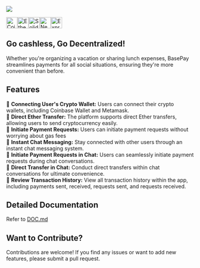 [![](https://github.com/devacadian/BasePay/blob/main/public/assets/Basepay_White%20BG_Full%20Logo-01.png)](https://basepay.app)

<div style="display: flex; align-items: center;">
    <img src="https://a11ybadges.com/badge?logo=coinbase" alt="Coinbase Badge" height="30">
    <img src="https://img.shields.io/badge/Ethereum-3C3C3D?logo=ethereum&logoColor=fff&style=for-the-badge" alt="Ethereum Badge" height="30">
    <img src="https://img.shields.io/badge/Solidity-e6e6e6?style=for-the-badge&logo=solidity&logoColor=black" alt="Solidity Badge" height="30">
    <img src="https://img.shields.io/badge/Next-black?style=for-the-badge&logo=next.js&logoColor=white" alt="Next JS Badge" height="30">
    <img src="https://img.shields.io/badge/express.js-%23404d59.svg?style=for-the-badge&logo=express&logoColor=%2361DAFB" alt="Express.js Badge" height="30">
</div>

## Go cashless, Go Decentralized!
Whether you're organizing a vacation or sharing lunch expenses, BasePay streamlines payments for all social situations, ensuring they're more convenient than before.

## Features 
🔹 **Connecting User's Crypto Wallet:** Users can connect their crypto wallets, including Coinbase Wallet and Metamask.  
🔹 **Direct Ether Transfer:** The platform supports direct Ether transfers, allowing users to send cryptocurrency easily.  
🔹 **Initiate Payment Requests:** Users can initiate payment requests without worrying about gas fees  
🔹 **Instant Chat Messaging:** Stay connected with other users through an instant chat messaging system.  
🔹 **Initiate Payment Requests in Chat:** Users can seamlessly initiate payment requests during chat conversations.  
🔹 **Direct Transfer in Chat:** Conduct direct transfers within chat conversations for ultimate convenience.  
🔹 **Review Transaction History:** View all transaction history within the app, including payments sent, received, requests sent, and requests received.  

## Detailed Documentation
Refer to [DOC.md](https://url.com)

## Want to Contribute? 
Contributions are welcome! If you find any issues or want to add new features, please submit a pull request.